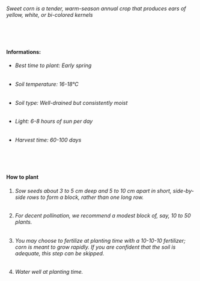 ###### Sweet corn is a tender, warm-season annual crop that produces ears of yellow, white, or bi-colored kernels

###### ‎

#### Informations:

-   ###### Best time to plant: Early spring
-   ###### Soil temperature: 16-18°C
-   ###### Soil type: Well-drained but consistently moist
-   ###### Light: 6-8 hours of sun per day
-   ###### Harvest time: 60-100 days

###### ‎

#### How to plant

1. ###### Sow seeds about 3 to 5 cm deep and 5 to 10 cm apart in short, side-by-side rows to form a block, rather than one long row.
2. ###### For decent pollination, we recommend a modest block of, say, 10 to 50 plants.
3. ###### You may choose to fertilize at planting time with a 10-10-10 fertilizer; corn is meant to grow rapidly. If you are confident that the soil is adequate, this step can be skipped.
4. ###### Water well at planting time.
